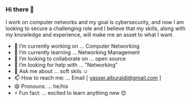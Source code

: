 ### Hi there 👋

I work on computer networks and my goal is cybersecurity, and now I am looking to secure a challenging role and I believe that my skills, along with my knowledge and experience, will make me an asset to what I want.


- 🔭 I’m currently working on ... Computer Networking 
- 🌱 I’m currently learning ... Networking Management 
- 👯 I’m looking to collaborate on ... open source 
- 🤔 I’m looking for help with ... "Networking"
- 💬 Ask me about ... soft skils ☺️
- 📫 How to reach me: ... Email [ yasser.alburaidi@gmail.com ] 
- 😄 Pronouns: ...  he/his
- ⚡ Fun fact: ...  excited to learn anything new 😊

